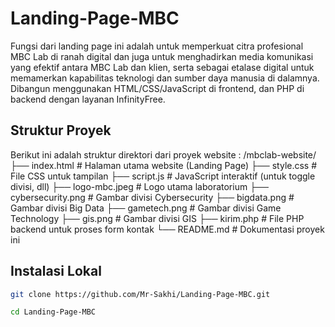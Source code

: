 # Landing-Page-MBC
Fungsi dari landing page ini adalah untuk memperkuat citra profesional MBC Lab di ranah digital dan juga untuk menghadirkan media komunikasi yang efektif antara MBC Lab dan klien, serta sebagai etalase digital untuk memamerkan kapabilitas teknologi dan sumber daya manusia di dalamnya.
 Dibangun menggunakan HTML/CSS/JavaScript di frontend, dan PHP di backend dengan layanan InfinityFree.

 ## Struktur Proyek
 Berikut ini adalah struktur direktori dari proyek website :
/mbclab-website/
├── index.html # Halaman utama website (Landing Page)
├── style.css # File CSS untuk tampilan
├── script.js # JavaScript interaktif (untuk toggle divisi, dll)
├── logo-mbc.jpeg # Logo utama laboratorium
├── cybersecurity.png # Gambar divisi Cybersecurity
├── bigdata.png # Gambar divisi Big Data
├── gametech.png # Gambar divisi Game Technology
├── gis.png # Gambar divisi GIS
├── kirim.php # File PHP backend untuk proses form kontak
└── README.md # Dokumentasi proyek ini

## Instalasi Lokal
   ```bash
   git clone https://github.com/Mr-Sakhi/Landing-Page-MBC.git

   cd Landing-Page-MBC
